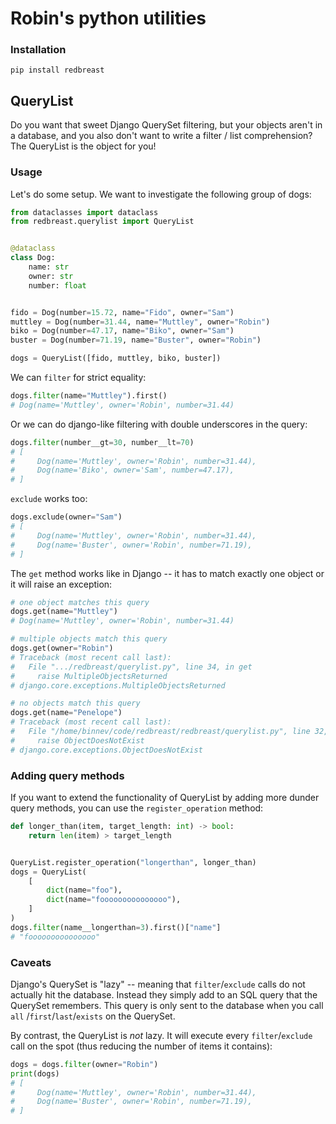 # Robin's python utilities

### Installation

```
pip install redbreast
```

## QueryList

Do you want that sweet Django QuerySet filtering, but your objects aren't in a database, and you also don't want to
write a filter / list comprehension? The QueryList is the object for you!

### Usage

Let's do some setup. We want to investigate the following group of dogs:

```python
from dataclasses import dataclass
from redbreast.querylist import QueryList


@dataclass
class Dog:
    name: str
    owner: str
    number: float


fido = Dog(number=15.72, name="Fido", owner="Sam")
muttley = Dog(number=31.44, name="Muttley", owner="Robin")
biko = Dog(number=47.17, name="Biko", owner="Sam")
buster = Dog(number=71.19, name="Buster", owner="Robin")

dogs = QueryList([fido, muttley, biko, buster])
```

We can `filter` for strict equality:

```python
dogs.filter(name="Muttley").first()
# Dog(name='Muttley', owner='Robin', number=31.44)
```

Or we can do django-like filtering with double underscores in the query:

```python
dogs.filter(number__gt=30, number__lt=70)
# [
#     Dog(name='Muttley', owner='Robin', number=31.44), 
#     Dog(name='Biko', owner='Sam', number=47.17),
# ]
```

`exclude` works too:

```python
dogs.exclude(owner="Sam")
# [
#     Dog(name='Muttley', owner='Robin', number=31.44), 
#     Dog(name='Buster', owner='Robin', number=71.19),
# ]
```

The `get` method works like in Django -- it has to match exactly one object or it will raise an exception:

```python
# one object matches this query
dogs.get(name="Muttley")
# Dog(name='Muttley', owner='Robin', number=31.44)

# multiple objects match this query
dogs.get(owner="Robin")
# Traceback (most recent call last):
#   File ".../redbreast/querylist.py", line 34, in get
#     raise MultipleObjectsReturned
# django.core.exceptions.MultipleObjectsReturned

# no objects match this query
dogs.get(name="Penelope")
# Traceback (most recent call last):
#   File "/home/binnev/code/redbreast/redbreast/querylist.py", line 32, in get
#     raise ObjectDoesNotExist
# django.core.exceptions.ObjectDoesNotExist
```

### Adding query methods

If you want to extend the functionality of QueryList by adding more dunder query methods, you can use
the `register_operation` method:

```python
def longer_than(item, target_length: int) -> bool:
    return len(item) > target_length


QueryList.register_operation("longerthan", longer_than)
dogs = QueryList(
    [
        dict(name="foo"),
        dict(name="fooooooooooooooo"),
    ]
)
dogs.filter(name__longerthan=3).first()["name"]
# "fooooooooooooooo"
```

### Caveats

Django's QuerySet is "lazy" -- meaning that `filter`/`exclude` calls do not actually hit the database. Instead they
simply add to an SQL query that the QuerySet remembers. This query is only sent to the database when you call `all`
/`first`/`last`/`exists` on the QuerySet.

By contrast, the QueryList is _not_ lazy. It will execute every `filter`/`exclude` call on the spot (thus reducing the
number of items it contains):

```python
dogs = dogs.filter(owner="Robin")
print(dogs)
# [
#     Dog(name='Muttley', owner='Robin', number=31.44), 
#     Dog(name='Buster', owner='Robin', number=71.19),
# ]
```
